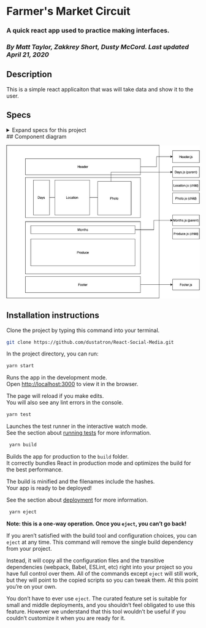 # Farmer's Market Circuit
### A quick react app used to practice making interfaces.
### _By Matt Taylor, Zakkrey Short, Dusty McCord. Last updated April 21, 2020_

## Description
This is a simple react applicaiton that was will take data and show it to the user. 

## Specs
<details>
  <summary>Expand specs for this project</summary>
* User can select a month
  * app show which products are available.

* User can select a day
    * app will show which market product is being sold at. 
</details>   
## Component diagram 

![Component Map](src/img/mockup.jpg)


## Installation instructions

Clone the project by typing this command into your terminal.
```sh
git clone https://github.com/dustatron/React-Social-Media.git
```

In the project directory, you can run: 

 ```sh
 yarn start
```
Runs the app in the development mode.<br />
Open [http://localhost:3000](http://localhost:3000) to view it in the browser.

The page will reload if you make edits.<br />
You will also see any lint errors in the console.

 ```sh
 yarn test
```
Launches the test runner in the interactive watch mode.<br />
See the section about [running tests](https://facebook.github.io/create-react-app/docs/running-tests) for more information.

 ```sh
  yarn build
 ```

Builds the app for production to the `build` folder.<br />
It correctly bundles React in production mode and optimizes the build for the best performance.

The build is minified and the filenames include the hashes.<br />
Your app is ready to be deployed!

See the section about [deployment](https://facebook.github.io/create-react-app/docs/deployment) for more information.

 ```sh
  yarn eject
 ```
**Note: this is a one-way operation. Once you `eject`, you can’t go back!**

If you aren’t satisfied with the build tool and configuration choices, you can `eject` at any time. This command will remove the single build dependency from your project.

Instead, it will copy all the configuration files and the transitive dependencies (webpack, Babel, ESLint, etc) right into your project so you have full control over them. All of the commands except `eject` will still work, but they will point to the copied scripts so you can tweak them. At this point you’re on your own.

You don’t have to ever use `eject`. The curated feature set is suitable for small and middle deployments, and you shouldn’t feel obligated to use this feature. However we understand that this tool wouldn’t be useful if you couldn’t customize it when you are ready for it.
